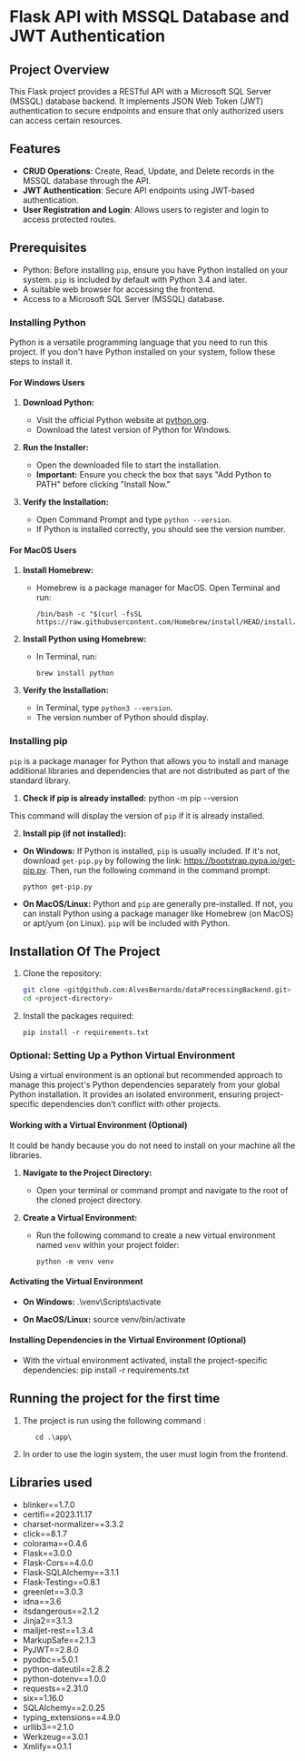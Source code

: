 # Flask API with MSSQL Database and JWT Authentication

## Project Overview

This Flask project provides a RESTful API with a Microsoft SQL Server (MSSQL) database backend. It implements JSON Web Token (JWT) authentication to secure endpoints and ensure that only authorized users can access certain resources.

## Features

- **CRUD Operations**: Create, Read, Update, and Delete records in the MSSQL database through the API.
- **JWT Authentication**: Secure API endpoints using JWT-based authentication.
- **User Registration and Login**: Allows users to register and login to access protected routes.

## Prerequisites

- Python: Before installing `pip`, ensure you have Python installed on your system. `pip` is included by default with Python 3.4 and later.
- A suitable web browser for accessing the frontend.
- Access to a Microsoft SQL Server (MSSQL) database.

### Installing Python

Python is a versatile programming language that you need to run this project. If you don't have Python installed on your system, follow these steps to install it.

#### For Windows Users

1. **Download Python:**

   - Visit the official Python website at [python.org](https://www.python.org/downloads/).
   - Download the latest version of Python for Windows.

2. **Run the Installer:**

   - Open the downloaded file to start the installation.
   - **Important:** Ensure you check the box that says "Add Python to PATH" before clicking "Install Now."

3. **Verify the Installation:**
   - Open Command Prompt and type `python --version`.
   - If Python is installed correctly, you should see the version number.

#### For MacOS Users

1. **Install Homebrew:**

   - Homebrew is a package manager for MacOS. Open Terminal and run:
     ```
     /bin/bash -c "$(curl -fsSL https://raw.githubusercontent.com/Homebrew/install/HEAD/install.sh)"
     ```

2. **Install Python using Homebrew:**

   - In Terminal, run:
     ```
     brew install python
     ```

3. **Verify the Installation:**
   - In Terminal, type `python3 --version`.
   - The version number of Python should display.

### Installing pip

`pip` is a package manager for Python that allows you to install and manage additional libraries and dependencies that are not distributed as part of the standard library.

1. **Check if pip is already installed:**
   python -m pip --version

This command will display the version of `pip` if it is already installed.

2. **Install pip (if not installed):**

- **On Windows:**
  If Python is installed, `pip` is usually included. If it's not, download `get-pip.py` by following the link: https://bootstrap.pypa.io/get-pip.py. Then, run the following command in the command prompt:

  ```
  python get-pip.py
  ```

- **On MacOS/Linux:**
  Python and `pip` are generally pre-installed. If not, you can install Python using a package manager like Homebrew (on MacOS) or apt/yum (on Linux). `pip` will be included with Python.

## Installation Of The Project

1. Clone the repository:

   ```bash
   git clone <git@github.com:AlvesBernardo/dataProcessingBackend.git>
   cd <project-directory>
   ```

2. Install the packages required:
   ```
   pip install -r requirements.txt
   ```

### Optional: Setting Up a Python Virtual Environment

Using a virtual environment is an optional but recommended approach to manage this project's Python dependencies separately from your global Python installation. It provides an isolated environment, ensuring project-specific dependencies don’t conflict with other projects.

#### Working with a Virtual Environment (Optional)

It could be handy because you do not need to install on your machine all the libraries.

1. **Navigate to the Project Directory:**

   - Open your terminal or command prompt and navigate to the root of the cloned project directory.

2. **Create a Virtual Environment:**
   - Run the following command to create a new virtual environment named `venv` within your project folder:
     ```
     python -m venv venv
     ```

#### Activating the Virtual Environment

- **On Windows:**
  .\venv\Scripts\activate

- **On MacOS/Linux:**
  source venv/bin/activate

#### Installing Dependencies in the Virtual Environment (Optional)

- With the virtual environment activated, install the project-specific dependencies:
  pip install -r requirements.txt

## Running the project for the first time

1. The project is run using the following command :

   ```
      cd .\app\

   ```

2. In order to use the login system, the user must login from the frontend.

## Libraries used

- blinker==1.7.0
- certifi==2023.11.17
- charset-normalizer==3.3.2
- click==8.1.7
- colorama==0.4.6
- Flask==3.0.0
- Flask-Cors==4.0.0
- Flask-SQLAlchemy==3.1.1
- Flask-Testing==0.8.1
- greenlet==3.0.3
- idna==3.6
- itsdangerous==2.1.2
- Jinja2==3.1.3
- mailjet-rest==1.3.4
- MarkupSafe==2.1.3
- PyJWT==2.8.0
- pyodbc==5.0.1
- python-dateutil==2.8.2
- python-dotenv==1.0.0
- requests==2.31.0
- six==1.16.0
- SQLAlchemy==2.0.25
- typing_extensions==4.9.0
- urllib3==2.1.0
- Werkzeug==3.0.1
- Xmlify==0.1.1
